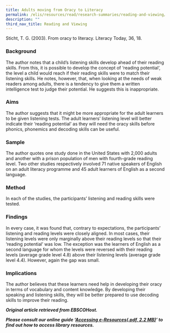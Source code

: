 ```yaml
---
title: Adults moving from Oracy to Literacy
permalink: /elis/resources/read/research-summaries/reading-and-viewing/adults-moving-from-oracy-to-literacy/
description: ""
third_nav_title: Reading and Viewing
---
```

Sticht, T. G. (2003). From oracy to literacy. Literacy Today, 36, 18.

### Background

The author notes that a child’s listening skills develop ahead of their reading skills. From this, it is possible to develop the concept of ‘reading potential’, the level a child would reach if their reading skills were to match their listening skills. He notes, however, that, when looking at the needs of weak readers among adults, there is a tendency to give them a written intelligence test to judge their potential. He suggests this is inappropriate.

### Aims

The author suggests that it might be more appropriate for the adult learners to be given listening tests. The adult learners’ listening level will better indicate their ‘reading potential’ as they will need the oracy skills before phonics, phonemics and decoding skills can be useful.

### Sample

The author quotes one study done in the United States with 2,000 adults and another with a prison population of men with fourth-grade reading level. Two other studies respectively involved 71 native speakers of English on an adult literacy programme and 45 adult learners of English as a second language.

### Method

In each of the studies, the participants’ listening and reading skills were tested.

### Findings

In every case, it was found that, contrary to expectations, the participants’ listening and reading levels were closely aligned. In most cases, their listening levels were only marginally above their reading levels so that their ‘reading potential’ was low. The exception was the learners of English as a second language for whom the levels were reversed with their reading levels (average grade level 4.8) above their listening levels (average grade level 4.4). However, again the gap was small.

### Implications

The author believes that these learners need help in developing their oracy in terms of vocabulary and content knowledge. By developing their speaking and listening skills, they will be better prepared to use decoding skills to improve their reading.


_**Original article retrieved from EBSCOHost.**_  

**_Please consult our online guide ‘[Accessing e-Resources(.pdf, 2.2 MB)](https://academyofsingaporeteachers-moe-edu-sg-admin.cwp.sg/elis/resources/read/research-summaries/reading-and-viewing/18e45074-6b1b-4ac7-811f-1a8da16c4f81 "Accessing e-Resources")’ to find out how to access library resources._**